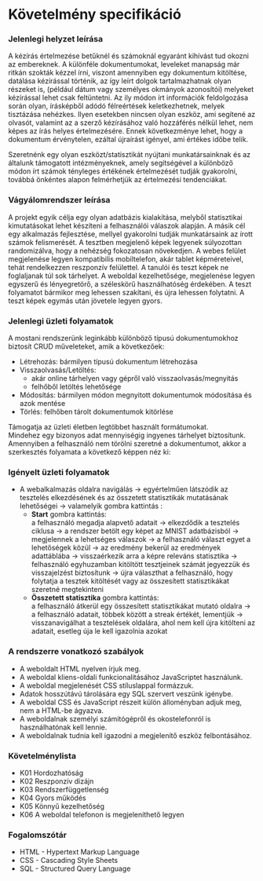 # Követelmény specifikáció

### Jelenlegi helyzet leírása

A kézírás értelmezése betűknél és számoknál egyaránt kihívást tud okozni az embereknek.
A különféle dokumentumokat, leveleket manapság már ritkán szokták kézzel írni, viszont amennyiben
egy dokumentum kitöltése, datálása kézírással történik, az így leírt dolgok tartalmazhatnak olyan részeket is,
(például dátum vagy személyes okmányok azonosítói) melyeket kézírással lehet csak feltüntetni. 
Az ily módon írt információk feldolgozása során olyan, írásképből adódó félreértések keletkezhetnek, melyek tisztázása nehézkes. 
Ilyen esetekben nincsen olyan eszköz, ami segítené az olvasót, valamint az a szerző kézírásához való hozzáférés nélkül lehet, 
nem képes az írás helyes értelmezésére. Ennek következménye lehet, hogy a dokumentum érvénytelen, 
ezáltal újraírást igényel, ami értékes időbe telik.

Szeretnénk egy olyan eszközt/statisztikát nyújtani munkatársainknak és az általunk támogatott intézményeknek, 
amely segítségével a különböző módon írt számok tényleges értékének értelmezését tudják gyakorolni, 
továbbá önkéntes alapon felmérhetjük az értelmezési tendenciákat.

### Vágyálomrendszer leírása

A projekt egyik célja egy olyan adatbázis kialakítása, melyből statisztikai kimutatásokat lehet készíteni a felhasználói válaszok alapján. 
A másik cél egy alkalmazás fejlesztése, mellyel gyakorolni tudják munkatársaink az írott számok felismerését.
A tesztben megjelenő képek legyenek súlyozottan randomizálva, hogy a nehézség fokozatosan növekedjen. 
A webes felület megjelenése legyen kompatibilis mobiltelefon, akár tablet képméreteivel, tehát rendelkezzen reszponzív felülettel. 
A tanulói és teszt képek ne foglaljanak túl sok tárhelyet. A weboldal kezelhetősége, megjelenése legyen egyszerű és lényegretörő, 
a széleskörű használhatóség érdekében. A teszt folyamatot bármikor meg lehessen szakítani, és újra lehessen folytatni. 
A teszt képek egymás után jövetele legyen gyors.

### Jelenlegi üzleti folyamatok

A mostani rendszerünk leginkább különböző típusú dokumentumokhoz biztosít CRUD műveleteket, amik a következőek:
- Létrehozás: bármilyen típusú dokumentum létrehozása
- Visszaolvasás/Letöltés: 
    - akár online tárhelyen vagy gépről való visszaolvasás/megnyitás 
    - felhőből letöltés lehetősége
- Módosítás: bármilyen módon megnyitott dokumentumok módosítása és azok mentése
- Törlés: felhőben tárolt dokumentumok kitörlése  

Támogatja az üzleti életben legtöbbet használt formátumokat.  
Mindehez egy bizonyos adat mennyiségig ingyenes tárhelyet biztosítunk.  
Amennyiben a felhasználó nem törölni szeretné a dokumentumot, akkor a szerkesztés folyamata a következő képpen néz ki:

### Igényelt üzleti folyamatok
- A webalkalmazás oldalra navigálás -> egyértelműen látszódik az tesztelés elkezdésének és az összetett statisztikák mutatásának lehetőségei -> valamelyik gombra kattintás :
    - **Start** gombra kattintás:  
     a felhasználó megadja alapvető adatait -> elkezdődik a tesztelés ciklusa -> a rendszer betölt egy képet az MNIST adatbázisból -> megjelennek a lehetséges válaszok -> a felhasználó választ egyet a lehetőségek közül -> az eredmény bekerül az eredmények adattáblába -> visszaérkezik arra a képre releváns statisztika -> felhasználó egyhuzamban kitöltött tesztjeinek számát jegyezzük és visszajelzést biztosítunk -> újra választhat a felhasználó, hogy folytatja a tesztek kitöltését vagy az összesített statisztikákat szeretné megtekinteni
    - **Összetett statisztika** gombra kattintás:  
     a felhasználó átkerül egy összesített statisztikákat mutató oldalra -> a felhasználó adatait, többek között a streak értékét, lementjük -> visszanavigálhat a tesztelések oldalára, ahol nem kell újra kitölteni az adatait, esetleg úja le kell igazolnia azokat

### A rendszerre vonatkozó szabályok

- A weboldalt HTML nyelven írjuk meg.
- A weboldal kliens-oldali funkcionalitásához JavaScriptet használunk.
- A weboldal megjelenését CSS stíluslappal formázzuk.
- Adatok hosszútávú tárolására egy SQL szervert veszünk igénybe.
- A weboldal CSS és JavaScript részeit külön álloményban adjuk meg, nem  a HTML-be ágyazva.
- A weboldalnak személyi számítógépről és okostelefonról is használhatónak kell lennie.
- A weboldalnak tudnia kell igazodni a megjelenítő eszköz felbontásához.

### Követelménylista

- K01 Hordozhatóság
- K02 Reszponzív dizájn
- K03 Rendszerfüggetlenség
- K04 Gyors működés
- K05 Könnyű kezelhetőség
- K06 A weboldal telefonon is megjeleníthető legyen

### Fogalomszótár

- HTML - Hypertext Markup Language
- CSS - Cascading Style Sheets
- SQL - Structured Query Language